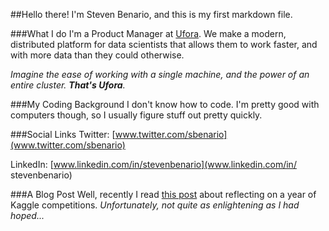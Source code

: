 ##Hello there!
I'm Steven Benario, and this is my first markdown file.

###What I do
I'm a Product Manager at [Ufora](http://www.ufora.com). We make a modern, distributed platform for data scientists that allows them to work faster, and with more data than they could otherwise. 

*Imagine the ease of working with a single machine, and the power of an entire cluster. **That's Ufora**.*

###My Coding Background
I don't know how to code.
I'm pretty good with computers though, so I usually figure stuff out pretty quickly.

###Social Links
Twitter: [www.twitter.com/sbenario](www.twitter.com/sbenario)

LinkedIn: [www.linkedin.com/in/stevenbenario](www.linkedin.com/in/
stevenbenario)

###A Blog Post
Well, recently I read [this post](http://mlwave.com/reflecting-back-on-one-year-of-kaggle-contests/) about reflecting on a year of Kaggle competitions. *Unfortunately, not quite as enlightening as I had hoped...*